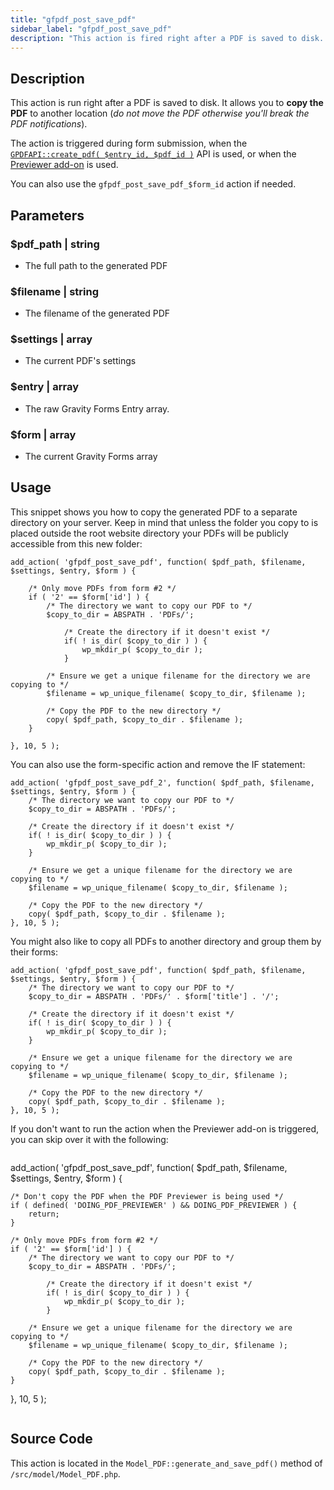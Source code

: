```yaml
---
title: "gfpdf_post_save_pdf"
sidebar_label: "gfpdf_post_save_pdf"
description: "This action is fired right after a PDF is saved to disk. It allows you to copy the generated PDF to another location."
---
```


## Description 

This action is run right after a PDF is saved to disk. It allows you to **copy the PDF** to another location (*do not move the PDF otherwise you'll break the PDF notifications*). 

The action is triggered during form submission, when the [`GPDFAPI::create_pdf( $entry_id, $pdf_id )`](../api/create_pdf.md) API is used, or when the [Previewer add-on](http://gravitypdf.com/shop/previewer-add-on/) is used.

You can also use the `gfpdf_post_save_pdf_$form_id` action if needed.

## Parameters 

### $pdf_path | string
*  The full path to the generated PDF

### $filename | string
*  The filename of the generated PDF

### $settings | array
*  The current PDF's settings 

### $entry | array
*  The raw Gravity Forms Entry array.

### $form | array
*  The current Gravity Forms array

## Usage 

This snippet shows you how to copy the generated PDF to a separate directory on your server. Keep in mind that unless the folder you copy to is placed outside the root website directory your PDFs will be publicly accessible from this new folder:

```
add_action( 'gfpdf_post_save_pdf', function( $pdf_path, $filename, $settings, $entry, $form ) {

	/* Only move PDFs from form #2 */
	if ( '2' == $form['id'] ) {
		/* The directory we want to copy our PDF to */
		$copy_to_dir = ABSPATH . 'PDFs/';

	        /* Create the directory if it doesn't exist */
	        if( ! is_dir( $copy_to_dir ) ) {
	        	wp_mkdir_p( $copy_to_dir );
	        }

		/* Ensure we get a unique filename for the directory we are copying to */
		$filename = wp_unique_filename( $copy_to_dir, $filename );

		/* Copy the PDF to the new directory */
		copy( $pdf_path, $copy_to_dir . $filename );
	}

}, 10, 5 );
```

You can also use the form-specific action and remove the IF statement:

```
add_action( 'gfpdf_post_save_pdf_2', function( $pdf_path, $filename, $settings, $entry, $form ) {
	/* The directory we want to copy our PDF to */
	$copy_to_dir = ABSPATH . 'PDFs/';

	/* Create the directory if it doesn't exist */
	if( ! is_dir( $copy_to_dir ) ) {
		wp_mkdir_p( $copy_to_dir );
	}

	/* Ensure we get a unique filename for the directory we are copying to */
	$filename = wp_unique_filename( $copy_to_dir, $filename );

	/* Copy the PDF to the new directory */
	copy( $pdf_path, $copy_to_dir . $filename );
}, 10, 5 );
```

You might also like to copy all PDFs to another directory and group them by their forms:

```
add_action( 'gfpdf_post_save_pdf', function( $pdf_path, $filename, $settings, $entry, $form ) {
	/* The directory we want to copy our PDF to */
	$copy_to_dir = ABSPATH . 'PDFs/' . $form['title'] . '/';

	/* Create the directory if it doesn't exist */
	if( ! is_dir( $copy_to_dir ) ) {
		wp_mkdir_p( $copy_to_dir );
	}

	/* Ensure we get a unique filename for the directory we are copying to */
	$filename = wp_unique_filename( $copy_to_dir, $filename );

	/* Copy the PDF to the new directory */
	copy( $pdf_path, $copy_to_dir . $filename );
}, 10, 5 );

```

If you don't want to run the action when the Previewer add-on is triggered, you can skip over it with the following:

```
```
add_action( 'gfpdf_post_save_pdf', function( $pdf_path, $filename, $settings, $entry, $form ) {

    /* Don't copy the PDF when the PDF Previewer is being used */
    if ( defined( 'DOING_PDF_PREVIEWER' ) && DOING_PDF_PREVIEWER ) {
        return;
    }

	/* Only move PDFs from form #2 */
	if ( '2' == $form['id'] ) {
		/* The directory we want to copy our PDF to */
		$copy_to_dir = ABSPATH . 'PDFs/';

	        /* Create the directory if it doesn't exist */
	        if( ! is_dir( $copy_to_dir ) ) {
	        	wp_mkdir_p( $copy_to_dir );
	        }

		/* Ensure we get a unique filename for the directory we are copying to */
		$filename = wp_unique_filename( $copy_to_dir, $filename );

		/* Copy the PDF to the new directory */
		copy( $pdf_path, $copy_to_dir . $filename );
	}

}, 10, 5 );
```
```

## Source Code 

This action is located in the `Model_PDF::generate_and_save_pdf()` method of `/src/model/Model_PDF.php`.
